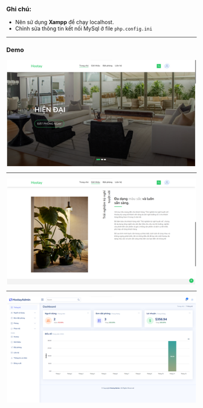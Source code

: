 ### Ghi chú:
- Nên sử dụng **Xampp** để chạy localhost.
- Chỉnh sửa thông tin kết nối MySql ở file ```php.config.ini```
---
### Demo

<div align="center">
    <img src="demo/img-1.png" width="500"/>
</div>

---

<div align="center">
    <img src="demo/img-3.png" width="500"/>
</div>

---

<div align="center">
    <img src="demo/img-10.png" width="500"/>
</div>
